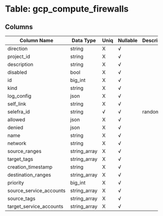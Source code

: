 # Table: gcp_compute_firewalls

## Columns 

|  Column Name   |  Data Type  | Uniq | Nullable | Description | 
|  ----  | ----  | ----  | ----  | ---- | 
| direction | string | X | √ |  | 
| project_id | string | X | √ |  | 
| description | string | X | √ |  | 
| disabled | bool | X | √ |  | 
| id | big_int | X | √ |  | 
| kind | string | X | √ |  | 
| log_config | json | X | √ |  | 
| self_link | string | X | √ |  | 
| selefra_id | string | √ | √ | random id | 
| allowed | json | X | √ |  | 
| denied | json | X | √ |  | 
| name | string | X | √ |  | 
| network | string | X | √ |  | 
| source_ranges | string_array | X | √ |  | 
| target_tags | string_array | X | √ |  | 
| creation_timestamp | string | X | √ |  | 
| destination_ranges | string_array | X | √ |  | 
| priority | big_int | X | √ |  | 
| source_service_accounts | string_array | X | √ |  | 
| source_tags | string_array | X | √ |  | 
| target_service_accounts | string_array | X | √ |  | 


